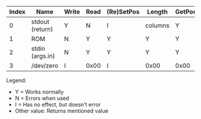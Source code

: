 | Index | Name            | Write | Read | (Re)SetPos | Length   | GetPos |
|-------|-----------------|-------|------|------------|----------|--------|
| 0     | stdout (return) | Y     | N    | I          | columns  | Y      |
| 1     | ROM             | N     | Y    | Y          | Y        | Y      |
| 2     | stdin (args.in) | N     | Y    | Y          | Y        | Y      |
| 3     | /dev/zero       | I     | 0x00 | I          | 0x00     | 0x00   |

Legend:
- Y = Works normally
- N = Errors when used
- I = Has no effect, but doesn't error
- Other value: Returns mentioned value
